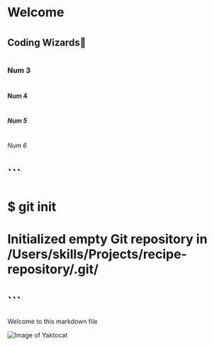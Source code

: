 # <h1>Welcome</h1>
# <h2>Coding Wizards🧙</h2>
# <h3>Num 3</h3>
# <h4>Num 4</h4>
# <h5>Num 5</h5>
# <h6>Num 6</h6>

# ```
# $ git init
# Initialized empty Git repository in /Users/skills/Projects/recipe-repository/.git/
# ```

Welcome to this markdown file


![Image of Yaktocat](https://octodex.github.com/images/yaktocat.png)
